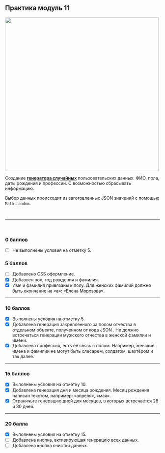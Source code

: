 ## Практика модуль 11

<img src="https://lms.skillfactory.ru/assets/courseware/v1/21b62d5adffec54fac7047c1ed8a63e2/asset-v1:SkillFactory+PHP-2.0+2020+type@asset+block/m16_cover_practice.svg" style="height:500px ">

Создание [**генератора случайных**](https://deflion.github.io/php/bjs/10_function_object/project) пользовательских данных: ФИО, пола, даты рождения и профессии. С возможностью сбрасывать информацию.

Выбор данных происходит из заготовленных JSON значений с помощью `Math.random`.

<br>
<hr>
<br>

### 0 баллов

- [ ] Не выполнены условия на отметку 5.

### 5 баллов

- [ ] Добавлено CSS оформление.
- [x] Добавлен пол, год рождения и фамилия.
- [x] Имя и фамилия привязаны к полу. Для женских фамилий должно быть окончание на «а»: «Елена Морозова».

<hr>

### 10 баллов

- [x] Выполнены условия на отметку 5.
- [x] Добавлена генерация закреплённого за полом отчества в отдельном объекте, полученном от кода JSON . Не должно встречаться генерации мужского отчества в женской фамилии и имени.
- [x] Добавлена профессия, есть её связь с полом. Например, женские имена и фамилии не могут быть слесарем, солдатом, шахтёром и так далее.

<hr>

### 15 баллов

- [x] Выполнены условия на отметку 10.
- [x] Добавлена генерация дня и месяца рождения. Месяц рождения написан текстом, например: «апреля», «мая».
- [x] Ограничьте генерацию дней для месяцев, в которых встречается 28 и 30 дней.

<hr>

### 20 балла

- [x] Выполнены условия на отметку 15.
- [ ] Добавлена кнопка, активирующая генерацию всех данных.
- [ ] Добавлена кнопка очистки данных.